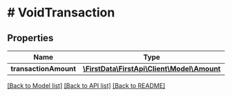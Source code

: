 # # VoidTransaction

## Properties

Name | Type | Description | Notes
------------ | ------------- | ------------- | -------------
**transactionAmount** | [**\FirstData\FirstApi\Client\Model\Amount**](Amount.md) |  | [optional] 

[[Back to Model list]](../../README.md#documentation-for-models) [[Back to API list]](../../README.md#documentation-for-api-endpoints) [[Back to README]](../../README.md)


